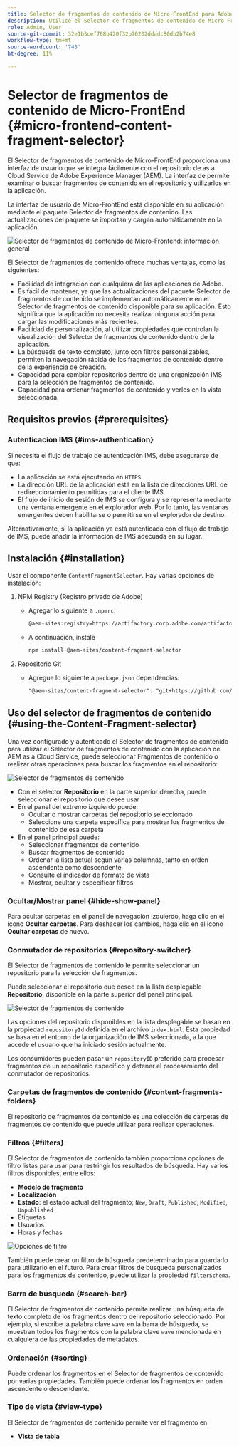 ```yaml
---
title: Selector de fragmentos de contenido de Micro-FrontEnd para Adobe Experience Manager as a Cloud Service
description: Utilice el Selector de fragmentos de contenido de Micro-FrontEnd para buscar, buscar y recuperar fragmentos de contenido de su aplicación.
role: Admin, User
source-git-commit: 32e1b3cef768b420f32b70202ddadc80db2b74e8
workflow-type: tm+mt
source-wordcount: '743'
ht-degree: 11%

---
```



# Selector de fragmentos de contenido de Micro-FrontEnd {#micro-frontend-content-fragment-selector}

El Selector de fragmentos de contenido de Micro-FrontEnd proporciona una interfaz de usuario que se integra fácilmente con el repositorio de as a Cloud Service de Adobe Experience Manager (AEM). La interfaz de permite examinar o buscar fragmentos de contenido en el repositorio y utilizarlos en la aplicación.

La interfaz de usuario de Micro-FrontEnd está disponible en su aplicación mediante el paquete Selector de fragmentos de contenido. Las actualizaciones del paquete se importan y cargan automáticamente en la aplicación.

![Selector de fragmentos de contenido de Micro-Frontend: información general](/help/headless/assets/content-fragment-selector-overview.png)

El Selector de fragmentos de contenido ofrece muchas ventajas, como las siguientes:

* Facilidad de integración con cualquiera de las aplicaciones de Adobe.
* Es fácil de mantener, ya que las actualizaciones del paquete Selector de fragmentos de contenido se implementan automáticamente en el Selector de fragmentos de contenido disponible para su aplicación. Esto significa que la aplicación no necesita realizar ninguna acción para cargar las modificaciones más recientes.
* Facilidad de personalización, al utilizar propiedades que controlan la visualización del Selector de fragmentos de contenido dentro de la aplicación.
* La búsqueda de texto completo, junto con filtros personalizables, permiten la navegación rápida de los fragmentos de contenido dentro de la experiencia de creación.
* Capacidad para cambiar repositorios dentro de una organización IMS para la selección de fragmentos de contenido.
* Capacidad para ordenar fragmentos de contenido y verlos en la vista seleccionada.

## Requisitos previos {#prerequisites}

### Autenticación IMS {#ims-authentication}

Si necesita el flujo de trabajo de autenticación IMS, debe asegurarse de que:

* La aplicación se está ejecutando en `HTTPS`.
* La dirección URL de la aplicación está en la lista de direcciones URL de redireccionamiento permitidas para el cliente IMS.
* El flujo de inicio de sesión de IMS se configura y se representa mediante una ventana emergente en el explorador web. Por lo tanto, las ventanas emergentes deben habilitarse o permitirse en el explorador de destino.

Alternativamente, si la aplicación ya está autenticada con el flujo de trabajo de IMS, puede añadir la información de IMS adecuada en su lugar.

## Instalación {#installation}

Usar el componente `ContentFragmentSelector`. Hay varias opciones de instalación:

1. NPM Registry (Registro privado de Adobe)

   * Agregar lo siguiente a `.npmrc`:

     ```html
     @aem-sites:registry=https://artifactory.corp.adobe.com/artifactory/api/npm/npm-aem-sites-release/
     ```

   * A continuación, instale

     ```html
     npm install @aem-sites/content-fragment-selector
     ```

1. Repositorio Git

   * Agregue lo siguiente a `package.json` dependencias:

     ```html
     "@aem-sites/content-fragment-selector": "git+https://github.com/adobe/<your-private-repo-url>.git#version"
     ```

## Uso del selector de fragmentos de contenido {#using-the-Content-Fragment-selector}

Una vez configurado y autenticado el Selector de fragmentos de contenido para utilizar el Selector de fragmentos de contenido con la aplicación de AEM as a Cloud Service, puede seleccionar Fragmentos de contenido o realizar otras operaciones para buscar los fragmentos en el repositorio:

![Selector de fragmentos de contenido](/help/headless/assets/content-fragment-selector-using.png)

* Con el selector **Repositorio** en la parte superior derecha, puede seleccionar el repositorio que desee usar
* En el panel del extremo izquierdo puede:
   * Ocultar o mostrar carpetas del repositorio seleccionado
   * Seleccione una carpeta específica para mostrar los fragmentos de contenido de esa carpeta
* En el panel principal puede:
   * Seleccionar fragmentos de contenido
   * Buscar fragmentos de contenido
   * Ordenar la lista actual según varias columnas, tanto en orden ascendente como descendente
   * Consulte el indicador de formato de vista
   * Mostrar, ocultar y especificar filtros

### Ocultar/Mostrar panel {#hide-show-panel}

Para ocultar carpetas en el panel de navegación izquierdo, haga clic en el icono **Ocultar carpetas**. Para deshacer los cambios, haga clic en el icono **Ocultar carpetas** de nuevo.

### Conmutador de repositorios {#repository-switcher}

El Selector de fragmentos de contenido le permite seleccionar un repositorio para la selección de fragmentos.

Puede seleccionar el repositorio que desee en la lista desplegable **Repositorio**, disponible en la parte superior del panel principal.

![Selector de fragmentos de contenido](/help/headless/assets/content-fragment-repository-selector.png)

Las opciones del repositorio disponibles en la lista desplegable se basan en la propiedad `repositoryId` definida en el archivo `index.html`. Esta propiedad se basa en el entorno de la organización de IMS seleccionada, a la que accede el usuario que ha iniciado sesión actualmente.

Los consumidores pueden pasar un `repositoryID` preferido para procesar fragmentos de un repositorio específico y detener el procesamiento del conmutador de repositorios.

### Carpetas de fragmentos de contenido {#content-fragments-folders}

El repositorio de fragmentos de contenido es una colección de carpetas de fragmentos de contenido que puede utilizar para realizar operaciones.

### Filtros {#filters}

El Selector de fragmentos de contenido también proporciona opciones de filtro listas para usar para restringir los resultados de búsqueda. Hay varios filtros disponibles, entre ellos:

* **Modelo de fragmento**
* **Localización**
* **Estado**: el estado actual del fragmento; `New`, `Draft`, `Published`, `Modified`, `Unpublished`
* Etiquetas
* Usuarios
* Horas y fechas

![Opciones de filtro](/help/headless/assets/content-selector-filters.png)

También puede crear un filtro de búsqueda predeterminado para guardarlo para utilizarlo en el futuro. Para crear filtros de búsqueda personalizados para los fragmentos de contenido, puede utilizar la propiedad `filterSchema`.

### Barra de búsqueda {#search-bar}

El Selector de fragmentos de contenido permite realizar una búsqueda de texto completo de los fragmentos dentro del repositorio seleccionado. Por ejemplo, si escribe la palabra clave `wave` en la barra de búsqueda, se muestran todos los fragmentos con la palabra clave `wave` mencionada en cualquiera de las propiedades de metadatos.

### Ordenación {#sorting}

Puede ordenar los fragmentos en el Selector de fragmentos de contenido por varias propiedades. También puede ordenar los fragmentos en orden ascendente o descendente.

### Tipo de vista {#view-type}

El Selector de fragmentos de contenido permite ver el fragmento en:

* **Vista de tabla**
